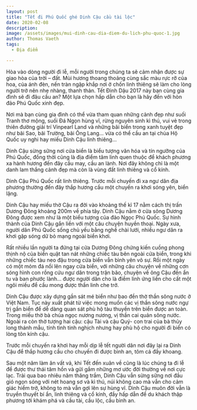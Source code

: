 ```yaml
---
layout: post
title: "Tết đi Phú Quốc ghé Dinh Cậu cầu tài lộc"
date: 2020-02-08
description: 
image: /assets/images/mui-dinh-cau-dia-diem-du-lich-phu-quoc-1.jpg
author: Thomas Vaeth
tags:
  - Địa điểm

---
```


Hòa vào dòng người đi lễ, mỗi người trong chúng ta sẽ cảm nhận được sự giao hòa của trời – đất. Mùi hương thoang thoảng cùng sắc màu rực rỡ của hoa, của ánh đèn, nến tràn ngập khắp nơi ở chốn linh thiêng sẽ làm cho lòng người trở nên nhẹ nhàng, thanh thản. Tết Đinh Dậu 2017 này bạn cùng gia đình sẽ đi đâu cầu an? Một lựa chọn hấp dẫn cho bạn là hãy đến với hòn đảo Phú Quốc xinh đẹp.

Nơi mà bạn cùng gia đình có thể vừa tham quan những cảnh đẹp như suối Tranh thơ mộng, suối Đá Ngọn hùng vĩ, rừng nguyên sinh kì thú, vui vẻ trong thiên đường giải trí Vinpearl Land và những bãi biển trong xanh tuyệt đẹp như bãi Sao, bãi Trường, bãi Ông Lang… vừa có thể cầu an tại chùa Hộ Quốc uy nghi hay miếu Dinh Cậu linh thiêng…

Dinh Cậu sừng sững nơi cửa biển là biểu tượng văn hóa và tín ngưỡng của Phú Quốc, đồng thời cũng là địa điểm tâm linh quen thuộc để khách phương xa hành hương đến đây cầu may, cầu an lành. Nơi đây không chỉ là một danh lam thắng cảnh đẹp mà còn là vùng đất linh thiêng và cổ kính.

Dinh Cậu Phú Quốc rất linh thiêng. Trước mỗi chuyến đi xa ngư dân địa phương thường đến đây thắp hương cầu một chuyến ra khơi sóng yên, biển lặng.

Dinh Cậu hay miếu thờ Cậu ra đời vào khoảng thế kỉ 17 nằm cách thị trấn Dương Đông khoảng 200m về phía tây. Dinh Cậu nằm ở cửa sông Dương Đông được xem như là một biểu tượng của đảo Ngọc Phú Quốc. Sự hình thành của Dinh Cậu gắn liền với một câu chuyện huyền thoại. Ngày xưa, người dân Phú Quốc sống chủ yếu bằng nghề chài lưới, nhiều ngư dân ra khơi gặp sóng dữ bỏ mạng ngoài biển khơi.

Rất nhiều lần người ta đứng tại cửa Dương Đông chứng kiến cuồng phong thịnh nộ của biển quật tan nát những chiếc tàu bên ngoài cửa biển, trong khi những chiếc tàu neo đậu trong cửa biển vẫn bình yên vô sự. Rồi một ngày có một mỏm đá nổi lên ngay cửa biển, với những câu chuyện về những cơn sóng hình con rồng cứu ngư dân trong trận bão, chuyện về ông Cậu đến ẩn tu và ban phước lành… được người dân cho là điềm linh ứng liền cho cất một ngôi miếu để cầu mong được thần linh che trở.

Dinh Cậu được xây dựng gần sát mé biển như bao đền thờ thần sông nước ở Việt Nam. Tục này xuất phát từ việc mong muốn các vị thần sông nước ngự trị gần biển để dễ dàng quan sát phù hộ tàu thuyền trên biển được an toàn. Trong miếu thờ bà chúa ngọc nương nương, vị thần cai quản sông nước. Ngoài ra còn thờ tượng hai cậu: cậu Tài và cậu Quý- con trai của bà thủy long thánh mẫu, tính tình tinh nghịch nhưng hay phù hộ cho người đi biển có lòng tôn kính cậu.

Trước mỗi chuyến ra khơi hay mỗi dịp lễ tết người dân nơi đây lại ra Dinh Cậu để thắp hương cầu cho chuyến đi được bình an, tôm cá đầy khoang.

Sau một năm làm ăn vất vả, khi Tết đến xuân về cũng là lúc chúng ta đi lễ để được thư thái tâm hồn và gửi gắm những mơ ước đời thường về nơi cực lạc. Trải qua bao nhiêu năm thăng trầm, Dinh Cậu vẫn sừng sững nơi đầu gió ngọn sóng với nét hoang sơ và kì thú, núi không cao mà vẫn cho cảm giác hiểm trở, không to mà vẫn gợi lên sự hùng vĩ. Dinh Cậu muôn đời vẫn là truyền thuyết bí ẩn, linh thiêng và cổ kính, đầy hấp dẫn để du khách thập phương tới khám phá và cầu tài, cầu lộc, cầu bình an.